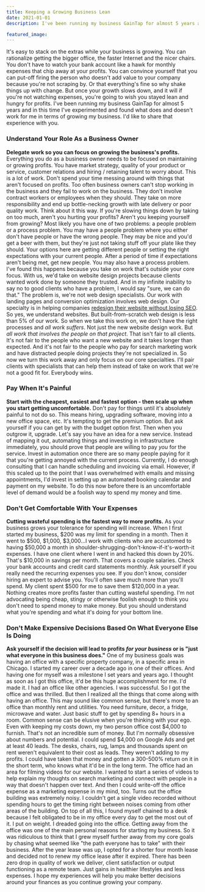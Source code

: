 ```yaml
---
title: Keeping a Growing Business Lean
date: 2021-01-01
description: I've been running my business GainTap for almost 5 years and in this time I've experimented and found what does and doesn't work for me in terms of growing my business. I'd like to share that experience with you.

featured_image:
---
```

It's easy to stack on the extras while your business is growing. You can rationalize getting the bigger office, the faster Internet and the nicer chairs. You don't have to watch your bank account like a hawk for monthly expenses that chip away at your profits. You can convince yourself that you can put-off firing the person who doesn't add value to your company because you're not scraping by. Or that everything's fine so why shake things up with change. But once your growth slows down, and it will if you're not watching expenses, you're going to wish you stayed lean and hungry for profits. I've been running my business GainTap for almost 5 years and in this time I've experimented and found what does and doesn't work for me in terms of growing my business. I'd like to share that experience with you.

### Understand Your Role As a Business Owner

**Delegate work so you can focus on growing the business's profits.** Everything you do as a business owner needs to be focused on maintaining or growing profits. You have market strategy, quality of your product or service, customer relations and hiring / retaining talent to worry about. This is a lot of work. Don't spend your time messing around with things that aren't focused on profits. Too often business owners can't stop working in the business and they fail to work on the business. They don't involve contract workers or employees when they should. They take on more responsibility and end up bottle-necking growth with late delivery or poor quality work. Think about it this way. If you're slowing things down by taking on too much, aren't you hurting your profits? Aren't you keeping yourself from growing? Most likely you have one of two problems: a people problem or a process problem. You may have a people problem where you either don't have people or have the wrong people. They may be nice and you'd get a beer with them, but they're just not taking stuff off your plate like they should. Your options here are getting different people or setting the right expectations with your current people. After a period of time if expectations aren't being met, get new people. You may also have a process problem. I've found this happens because you take on work that's outside your core focus. With us, we'd take on website design projects because clients wanted work done by someone they trusted. And in my infinite inability to say no to good clients who have a problem, I would say "sure, we can do that." The problem is, we're not web design specialists. Our work with landing pages and conversion optimization involves web design. Our specialty is in helping companies [redesign their website without losing SEO](https://www.gaintap.com/blog/website-redesign-traffic-drop/). So yes, we understand websites. But built-from-scratch web design is less than 5% of our work. So when we take this work on, we don't have the right processes and _all work suffers_. Not just the new website design work. But _all work that involves the people on that project_. That isn't fair to all clients. It's not fair to the people who want a new website and it takes longer than expected. And it's not fair to the people who pay for search marketing work and have distracted people doing projects they're not specialized in. So now we turn this work away and only focus on our core specialties. I'll pair clients with specialists that can help them instead of take on work that we're not a good fit for. Everybody wins.

### Pay When It's Painful

**Start with the cheapest, easiest and fastest option - then scale up when you start getting uncomfortable.** Don't pay for things until it's absolutely painful to not do so. This means hiring, upgrading software, moving into a new office space, etc. It's tempting to get the premium option. But ask yourself if you can get by with the budget option first. Then when you outgrow it, upgrade. Let's say you have an idea for a new service. Instead of mapping it out, automating things and investing in infrastructure immediately, you should prove that people are willing to pay _you_ for the service. Invest in automation once there are so many people paying for it that you're getting annoyed with the current process. Currently, I do enough consulting that I can handle scheduling and invoicing via email. However, if this scaled up to the point that I was overwhelmed with emails and missing appointments, I'd invest in setting up an automated booking calendar and payment on my website. To do this now before there is an uncomfortable level of demand would be a foolish way to spend my money and time.

### Don't Get Comfortable With Your Expenses

**Cutting wasteful spending is the fastest way to more profits.** As your business grows your tolerance for spending will increase. When I first started my business, $200 was my limit for spending in a month. Then it went to $500, $1,000, $3,000...I work with clients who are accustomed to having $50,000 a month in shoulder-shrugging-don't-know-if-it's-worth-it expenses. I have one client where I went in and hacked this down by 20%. That's $10,000 in savings per month. That covers a couple salaries. Check your bank accounts and credit card statements monthly. Ask yourself if you really need the recurring expenses you see. If you don't know, consider hiring an expert to advise you. You'll often save much more than you'll spend. My client spent $500 for me to save them $120,000 in a year. Nothing creates more profits faster than cutting wasteful spending. I'm not advocating being cheap, stingy or otherwise foolish enough to think you don't need to spend money to make money. But you should understand what you're spending and what it's doing for your bottom line.

### Don't Make Expensive Decisions Based On What Everyone Else Is Doing

**Ask yourself if the decision will lead to profits _for your business_ or is "just what everyone in this business does."** One of my business goals was having an office with a specific property company, in a specific area in Chicago. I started my career over a decade ago in one of their offices. And having one for myself was a milestone I set years and years ago. I thought as soon as I got this office, it'd be this huge accomplishment for me. I'd made it. I had an office like other agencies. I was successful. So I got the office and was thrilled. But then I realized all the things that come along with having an office. This may sound like common sense, but there's more to an office than monthly rent and utilities. You need furniture, decor, a fridge, microwave and water. Just basic stuff to get by spending 8+ hours in a room. Common sense can be elusive when you're thinking with your ego. Even with keeping my costs down, my two person office cost $4,000 to furnish. That's not an incredible sum of money. But I'm normally obsessive about numbers and potential. I could spend $4,000 on Google Ads and get at least 40 leads. The desks, chairs, rug, lamps and thousands spent on rent weren't equivalent to their cost as leads. They weren't adding to my profits. I could have taken that money and gotten a 300-500% return on it in the short term, who knows what it'd be in the long term. The office had an area for filming videos for our website. I wanted to start a series of videos to help explain my thoughts on search marketing and connect with people in a way that doesn't happen over text. And then I could write-off the office expense as a marketing expense in my mind, too. Turns out the office building was extremely noisy. I couldn't get a single video recorded without spending hours to get the timing right between noises coming from other areas of the building. On top of all this, I found myself chained to a desk because I felt obligated to be in my office every day to get the most out of it. I put on weight. I dreaded going into the office. Getting away from the office was one of the main personal reasons for starting my business. So it was ridiculous to think that I grew myself further away from my core goals by chasing what seemed like "the path everyone has to take" with their business. After the year lease was up, I opted for a shorter four month lease and decided not to renew my office lease after it expired. There has been zero drop in quality of work we deliver, client satisfaction or output functioning as a remote team. Just gains in healthier lifestyles and less expenses. I hope my experiences will help you make better decisions around your finances as you continue growing your company.